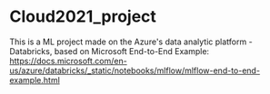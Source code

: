 # Cloud2021_project

This is a ML project made on the Azure's data analytic platform - Databricks, based on Microsoft End-to-End Example: https://docs.microsoft.com/en-us/azure/databricks/_static/notebooks/mlflow/mlflow-end-to-end-example.html
